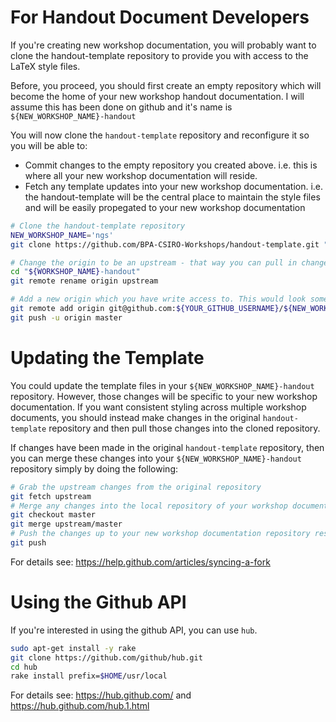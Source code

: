 For Handout Document Developers
===============================
If you're creating new workshop documentation, you will probably want to clone
the handout-template repository to provide you with access to the LaTeX style
files.

Before, you proceed, you should first create an empty repository
which will become the home of your new workshop handout documentation. I will
assume this has been done on github and it's name is `${NEW_WORKSHOP_NAME}-handout`

You will now clone the `handout-template` repository and reconfigure it so you
will be able to:
* Commit changes to the empty repository you created above. i.e. this is where all your new workshop documentation will reside.
* Fetch any template updates into your new workshop documentation. i.e. the handout-template will be the central place to maintain the style files and will be easily propegated to your new workshop documentation

```bash
# Clone the handout-template repository
NEW_WORKSHOP_NAME='ngs'
git clone https://github.com/BPA-CSIRO-Workshops/handout-template.git "${NEW_WORKSHOP_NAME}-handout"

# Change the origin to be an upstream - that way you can pull in changes from the handout-template repo
cd "${WORKSHOP_NAME}-handout"
git remote rename origin upstream

# Add a new origin which you have write access to. This would look something a little like:
git remote add origin git@github.com:${YOUR_GITHUB_USERNAME}/${NEW_WORKSHOP_NAME}-handout.git
git push -u origin master
```

Updating the Template
=====================
You could update the template files in your `${NEW_WORKSHOP_NAME}-handout` repository. However,
those changes will be specific to your new workshop documentation. If you want consistent
styling across multiple workshop documents, you should instead make changes in the
original `handout-template` repository and then pull those changes into the cloned repository.

If changes have been made in the original `handout-template` repository, then you can merge these
changes into your `${NEW_WORKSHOP_NAME}-handout` repository simply by doing the following:

```bash
# Grab the upstream changes from the original repository
git fetch upstream
# Merge any changes into the local repository of your workshop documentation
git checkout master
git merge upstream/master
# Push the changes up to your new workshop documentation repository residing on github
git push
```

For details see: https://help.github.com/articles/syncing-a-fork

Using the Github API
====================
If you're interested in using the github API, you can use `hub`.

```bash
sudo apt-get install -y rake
git clone https://github.com/github/hub.git
cd hub
rake install prefix=$HOME/usr/local
```

For details see: https://hub.github.com/ and https://hub.github.com/hub.1.html
